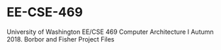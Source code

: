 # EE-CSE-469
University of Washington EE/CSE 469 Computer Architecture I Autumn 2018. Borbor and Fisher Project Files
